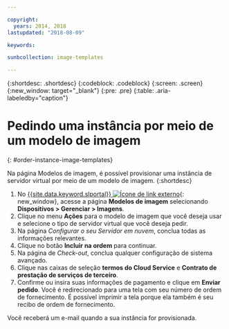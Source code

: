 ```yaml
---

copyright:
  years: 2014, 2018
lastupdated: "2018-08-09"

keywords:

sunbcollection: image-templates

---
```


{:shortdesc: .shortdesc}
{:codeblock: .codeblock}
{:screen: .screen}
{:new_window: target="_blank"}
{:pre: .pre}
{:table: .aria-labeledby="caption"}


# Pedindo uma instância por meio de um modelo de imagem
{: #order-instance-image-templates}

Na página Modelos de imagem, é possível provisionar uma instância de servidor virtual por meio de um modelo de imagem.
{:shortdesc}

1. No [{{site.data.keyword.slportal}} ![Ícone de link externo](../../icons/launch-glyph.svg "Ícone de link externo")](https://control.softlayer.com/){: new_window}, acesse a página **Modelos de imagem** selecionando **Dispositivos > Gerenciar > Imagens**.
2. Clique no menu **Ações** para o modelo de imagem que você deseja usar e selecione o tipo de servidor virtual que você deseja pedir.
3. Na página _Configurar o seu Servidor em nuvem_, conclua todas as informações relevantes.
4. Clique no botão **Incluir na ordem** para continuar.
5. Na página de _Check-out_, conclua qualquer configuração de sistema avançado.
6. Clique nas caixas de seleção **termos do Cloud Service** e **Contrato de prestação de serviços de terceiro**.
7. Confirme ou insira suas informações de pagamento e clique em **Enviar pedido**. Você é redirecionado para uma tela com seu número de ordem de fornecimento. É possível imprimir a tela porque ela também é seu recibo de ordem de fornecimento.

Você receberá um e-mail quando a sua instância for provisionada.

